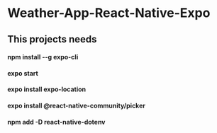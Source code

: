 # Weather-App-React-Native-Expo
## This projects needs

#### npm install --g expo-cli
#### expo start
#### expo install expo-location
#### expo install @react-native-community/picker
#### npm add -D react-native-dotenv
